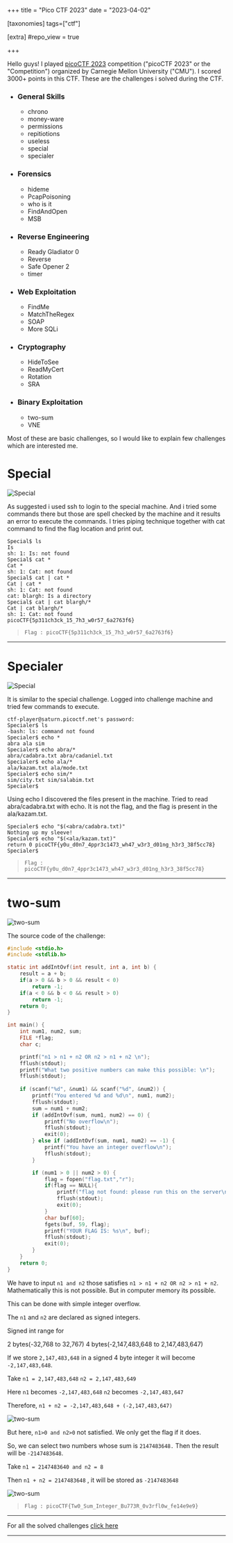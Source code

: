 +++
title = "Pico CTF 2023"
date = "2023-04-02"

[taxonomies]
tags=["ctf"]

[extra]
#repo_view = true

+++

Hello guys! I played <a href="https://play.picoctf.org/events/72" target=_blank>picoCTF 2023</a> competition ("picoCTF 2023" or the "Competition") organized by Carnegie Mellon University ("CMU"). I scored 3000+ points in this CTF. These are the challenges i solved during the CTF. 

- ### General Skills
	- chrono
	- money-ware
	- permissions
	- repitiotions
	- useless
	- special
	- specialer
- ### Forensics
	- hideme
	- PcapPoisoning
	- who is it
	- FindAndOpen
	- MSB
- ### Reverse Engineering
	- Ready Gladiator 0
	- Reverse
	- Safe Opener 2
	- timer
- ### Web Exploitation
	- FindMe
	- MatchTheRegex
	- SOAP
	- More SQLi
- ### Cryptography
	- HideToSee
	- ReadMyCert
	- Rotation
	- SRA
- ### Binary Exploitation
	- two-sum
	- VNE

Most of these are basic challenges, so I would like to explain few challenges which are interested me.

# Special

![Special](/assets/img/ctf_img/pico23/pico23_special.png)

As suggested i used ssh to login to the special machine. And i tried some commands there but those are spell checked by the machine and it results an error to execute the commands. I tries piping technique together with cat command to find the flag location and print out.

```
Special$ ls
Is 
sh: 1: Is: not found
Special$ cat *
Cat * 
sh: 1: Cat: not found
Special$ cat | cat *
Cat | cat * 
sh: 1: Cat: not found
cat: blargh: Is a directory
Special$ cat | cat blargh/*
Cat | cat blargh/* 
sh: 1: Cat: not found
picoCTF{5p311ch3ck_15_7h3_w0r57_6a2763f6}
```

> `Flag : picoCTF{5p311ch3ck_15_7h3_w0r57_6a2763f6}`

***

# Specialer

![Special](/assets/img/ctf_img/pico23/pico23_specialer.png)

It is similar to the special challenge. Logged into challenge machine and tried few commands to execute.

```
ctf-player@saturn.picoctf.net's password: 
Specialer$ ls
-bash: ls: command not found
Specialer$ echo *
abra ala sim
Specialer$ echo abra/*     
abra/cadabra.txt abra/cadaniel.txt
Specialer$ echo ala/*
ala/kazam.txt ala/mode.txt
Specialer$ echo sim/*
sim/city.txt sim/salabim.txt
Specialer$ 
```

Using echo I discovered the files present in the machine. Tried to read abra/cadabra.txt with echo. It is not the flag, and the flag is present in the ala/kazam.txt.

```
Specialer$ echo "$(<abra/cadabra.txt)"
Nothing up my sleeve!
Specialer$ echo "$(<ala/kazam.txt)"
return 0 picoCTF{y0u_d0n7_4ppr3c1473_wh47_w3r3_d01ng_h3r3_38f5cc78}
Specialer$ 
```

> `Flag : picoCTF{y0u_d0n7_4ppr3c1473_wh47_w3r3_d01ng_h3r3_38f5cc78}`

***

# two-sum

![two-sum](/assets/img/ctf_img/pico23/pico23_twosum.png)

The source code of the challenge:

```c
#include <stdio.h>
#include <stdlib.h>

static int addIntOvf(int result, int a, int b) {
    result = a + b;
    if(a > 0 && b > 0 && result < 0)
        return -1;
    if(a < 0 && b < 0 && result > 0)
        return -1;
    return 0;
}

int main() {
    int num1, num2, sum;
    FILE *flag;
    char c;

    printf("n1 > n1 + n2 OR n2 > n1 + n2 \n");
    fflush(stdout);
    printf("What two positive numbers can make this possible: \n");
    fflush(stdout);
    
    if (scanf("%d", &num1) && scanf("%d", &num2)) {
        printf("You entered %d and %d\n", num1, num2);
        fflush(stdout);
        sum = num1 + num2;
        if (addIntOvf(sum, num1, num2) == 0) {
            printf("No overflow\n");
            fflush(stdout);
            exit(0);
        } else if (addIntOvf(sum, num1, num2) == -1) {
            printf("You have an integer overflow\n");
            fflush(stdout);
        }

        if (num1 > 0 || num2 > 0) {
            flag = fopen("flag.txt","r");
            if(flag == NULL){
                printf("flag not found: please run this on the server\n");
                fflush(stdout);
                exit(0);
            }
            char buf[60];
            fgets(buf, 59, flag);
            printf("YOUR FLAG IS: %s\n", buf);
            fflush(stdout);
            exit(0);
        }
    }
    return 0;
}
```

We have to input `n1 and n2`  those satisfies `n1 > n1 + n2 OR n2 > n1 + n2`. Mathematically this is not possible. But in computer memory its possible.

This can be done with simple integer overflow.

The `n1` and `n2` are declared as signed integers.

Signed int range for

 2 bytes(-32,768 to 32,767)
 4 bytes(-2,147,483,648 to 2,147,483,647)

If we store `2,147,483,648` in a signed 4 byte integer it will become `-2,147,483,648`.

Take `n1 = 2,147,483,648` `n2 = 2,147,483,649`

Here `n1` becomes `-2,147,483,648` `n2` becomes `-2,147,483,647` 

Therefore, `n1 + n2 = -2,147,483,648 + (-2,147,483,647)`

![two-sum](/assets/img/ctf_img/pico23/pico23_twosum1.png)

But here, `n1>0 and n2>0` not satisfied. We only get the flag if it does.

So, we can select two numbers whose sum is  `2147483648.` Then the result will be `-2147483648`.

Take `n1 = 2147483640 and n2 = 8`

Then `n1 + n2 = 2147483648` , it will be stored as `-2147483648`

![two-sum](/assets/img/ctf_img/pico23/pico23_twosum2.png)

> `Flag : picoCTF{Tw0_Sum_Integer_Bu773R_0v3rfl0w_fe14e9e9}`

***

For all the solved challenges <a href="/assets/files/ctf_files/picoctf2023.pdf">click here</a>

***
